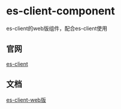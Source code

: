 # es-client-component

es-client的web版组件，配合es-client使用

## 官网

[es-client](https://es-client.esion.xyz)

## 文档

[es-client-web版](https://es-client.esion.xyz/docs/install/web.html)
